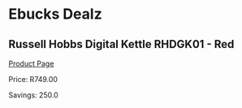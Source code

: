 
# Ebucks Dealz
## Russell Hobbs Digital Kettle RHDGK01 - Red
[Product Page](https://www.ebucks.com/web/shop/productSelected.do?prodId=1084020314&catId=704985963)

Price: R749.00

Savings: 250.0


	